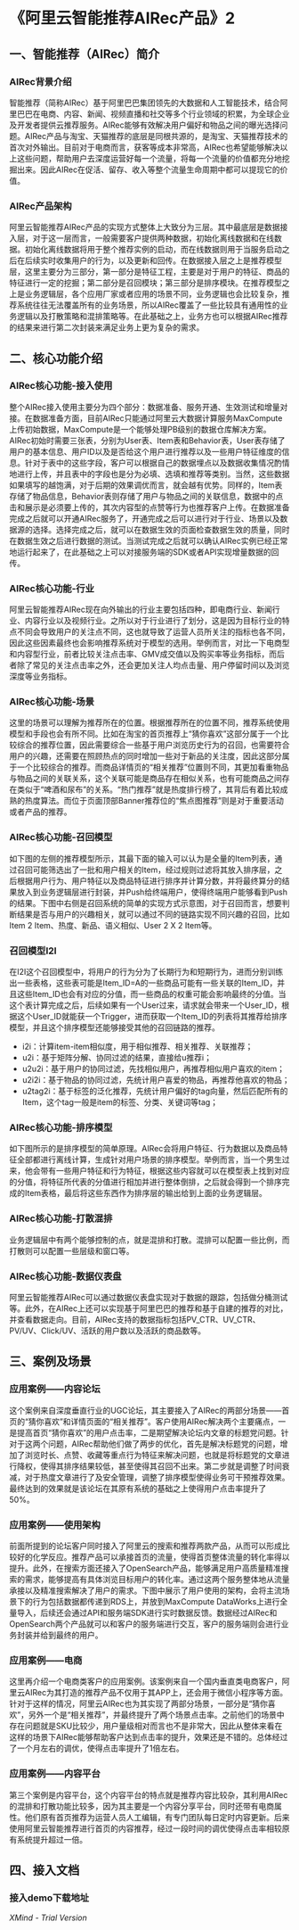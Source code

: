 # 《阿里云智能推荐AIRec产品》2

## 一、智能推荐（AIRec）简介

### AIRec背景介绍

智能推荐（简称AIRec）基于阿里巴巴集团领先的大数据和人工智能技术，结合阿里巴巴在电商、内容、新闻、视频直播和社交等多个行业领域的积累，为全球企业及开发者提供云推荐服务。AIRec能够有效解决用户偏好和物品之间的曝光选择问题。AIRec产品与淘宝、天猫推荐的底层是同根共源的，是淘宝、天猫推荐技术的首次对外输出。目前对于电商而言，获客等成本非常高，AIRec也希望能够解决以上这些问题，帮助用户去深度运营好每一个流量，将每一个流量的价值都充分地挖掘出来。因此AIRec在促活、留存、收入等整个流量生命周期中都可以提现它的价值。


### AIRec产品架构

阿里云智能推荐AIRec产品的实现方式整体上大致分为三层。其中最底层是数据接入层，对于这一层而言，一般需要客户提供两种数据，初始化离线数据和在线数据。初始化离线数据将用于整个推荐实例的启动，而在线数据则用于当服务启动之后在后续实时收集用户的行为，以及更新和回传。在数据接入层之上是推荐模型层，这里主要分为三部分，第一部分是特征工程，主要是对于用户的特征、商品的特征进行一定的挖掘；第二部分是召回模块；第三部分是排序模块。在推荐模型之上是业务逻辑层，各个应用厂家或者应用的场景不同，业务逻辑也会比较复杂，推荐系统往往无法覆盖所有的业务场景，所以AIRec覆盖了一些比较具有通用性的业务逻辑以及打散策略和混排策略等。在此基础之上，业务方也可以根据AIRec推荐的结果来进行第二次封装来满足业务上更为复杂的需求。


## 二、核心功能介绍

### AIRec核心功能-接入使用

整个AIRec接入使用主要分为四个部分：数据准备、服务开通、生效测试和增量对接。在数据准备方面，目前AIRec只能通过阿里云大数据计算服务MaxCompute上传初始数据，MaxCompute是一个能够处理PB级别的数据仓库解决方案。AIRec初始时需要三张表，分别为User表、Item表和Behavior表，User表存储了用户的基本信息、用户ID以及是否给这个用户进行推荐以及一些用户特征维度的信息。针对于表中的这些字段，客户可以根据自己的数据埋点以及数据收集情况酌情地进行上传，并且表中的字段也是分为必填、选填和推荐等类别。当然，这些数据如果填写的越饱满，对于后期的效果调优而言，就会越有优势。同样的，Item表存储了物品信息，Behavior表则存储了用户与物品之间的关联信息，数据中的点击和展示是必须要上传的，其次内容型的点赞等行为也推荐客户上传。在数据准备完成之后就可以开通AIRec服务了，开通完成之后可以进行对于行业、场景以及数据源的选择。选择完成之后，就可以在数据生效的页面检查数据生效的质量，同时在数据生效之后进行数据的测试。当测试完成之后就可以确认AIRec实例已经正常地运行起来了，在此基础之上可以对接服务端的SDK或者API实现增量数据的回传。


### AIRec核心功能-行业

阿里云智能推荐AIRec现在向外输出的行业主要包括四种，即电商行业、新闻行业、内容行业以及视频行业。之所以对于行业进行了划分，这是因为目标行业的特点不同会导致用户的关注点不同，这也就导致了运营人员所关注的指标也各不同，因此这些因素最终也会影响推荐系统对于模型的选用。举例而言，对比一下电商型和内容型行业，前者比较关注点击率、GMV成交值以及购买率等业务指标，而后者除了常见的关注点击率之外，还会更加关注人均点击量、用户停留时间以及浏览深度等业务指标。


### AIRec核心功能-场景

这里的场景可以理解为推荐所在的位置。根据推荐所在的位置不同，推荐系统使用模型和手段也会有所不同。比如在淘宝的首页推荐上“猜你喜欢”这部分属于一个比较综合的推荐位置，因此需要综合一些基于用户浏览历史行为的召回，也需要符合用户的兴趣，还需要在照顾热点的同时增加一些对于新品的关注度，因此这部分属于一个比较综合的推荐。而商品详情页的“相关推荐”位置则不同，其更加看重物品与物品之间的关联关系，这个关联可能是商品存在相似关系，也有可能商品之间存在类似于“啤酒和尿布”的关系。“热门推荐”就是热度排行榜了，其背后有着比较成熟的热度算法。而位于页面顶部Banner推荐位的“焦点图推荐”则是对于重要活动或者产品的推荐。


### AIRec核心功能-召回模型

如下图的左侧的推荐模型所示，其最下面的输入可以认为是全量的Item列表，通过召回可能筛选出了一批和用户相关的Item，经过规则过滤将其放入排序层，之后根据用户行为、用户特征以及商品特征进行排序并计算分数，并将最终算分的结果放入到业务逻辑层进行封装，并Push给终端用户，使得终端用户能够看到Push的结果。下图中右侧是召回系统的简单的实现方式示意图，对于召回而言，想要判断结果是否与用户的兴趣相关，就可以通过不同的链路实现不同兴趣的召回，比如Item 2 Item、热度、新品、语义相似、User 2 X 2 Item等。


### 召回模型I2I

在I2I这个召回模型中，将用户的行为分为了长期行为和短期行为，进而分别训练出一些表格，这些表可能是Item_ID=A的一些商品可能有一些关联的Item_ID，并且这些Item_ID也会有对应的分值，而一些商品的权重可能会影响最终的分值。当这个表计算完成之后，后续如果有一个User过来，请求就会带来一个User_ID，根据这个User_ID就能获一个Trigger，进而获取一个Item_ID的列表将其推荐给排序模型，并且这个排序模型还能够接受其他的召回链路的推荐。


- i2i：计算item-item相似度，用于相似推荐、相关推荐、关联推荐；
- u2i：基于矩阵分解、协同过滤的结果，直接给u推荐i；
- u2u2i：基于用户的协同过滤，先找相似用户，再推荐相似用户喜欢的item；
- u2i2i：基于物品的协同过滤，先统计用户喜爱的物品，再推荐他喜欢的物品；
- u2tag2i：基于标签的泛化推荐，先统计用户偏好的tag向量，然后匹配所有的Item，这个tag一般是item的标签、分类、关键词等tag；

### AIRec核心功能-排序模型

如下图所示的是排序模型的简单原理。AIRec会将用户特征、行为数据以及商品特征全部都进行离线计算，生成针对用户场景的排序模型。举例而言，当一个男生过来，他会带有一些用户特征和行为特征，根据这些内容就可以在模型表上找到对应的分值，将特征所代表的分值进行相加并进行整体倒排，之后就会得到一个排序完成的Item表格，最后将这些东西作为排序层的输出给到上面的业务逻辑层。


### AIRec核心功能-打散混排

业务逻辑层中有两个能够控制的点，就是混排和打散。混排可以配置一些比例，而打散则可以配置一些层级和窗口等。


### AIRec核心功能-数据仪表盘

阿里云智能推荐AIRec可以通过数据仪表盘实现对于数据的跟踪，包括做分桶测试等。此外，在AIRec上还可以实现基于阿里巴巴的推荐和基于自建的推荐的对比，并查看数据走向。目前，AIRec支持的数据指标包括PV_CTR、UV_CTR、PV/UV、Click/UV、活跃的用户数以及活跃的商品数等。


## 三、案例及场景

### 应用案例——内容论坛

这个案例来自深度垂直行业的UGC论坛，其主要接入了AIRec的两部分场景——首页的“猜你喜欢”和详情页面的“相关推荐”。客户使用AIRec解决两个主要痛点，一是提高首页“猜你喜欢”的用户点击率，二是期望解决论坛内文章的标题党问题。针对于这两个问题，AIRec帮助他们做了两步的优化，首先是解决标题党的问题，增加了浏览时长、点赞、收藏等重点行为特征来解决问题，也就是将标题党的文章进行降权，使得其排序结果较低，甚至使得其召回不出来。第二步就是调整了时间衰减，对于热度文章进行了及安全管理，调整了排序模型使得业务可干预推荐效果。最终达到的效果就是该论坛在其原有系统的基础之上使得用户点击率提升了50%。


### 应用案例——使用架构

前面所提到的论坛客户同时接入了阿里云的搜索和推荐两款产品，从而可以形成比较好的化学反应。推荐产品可以承接首页的流量，使得首页整体流量的转化率得以提升。此外，在搜索方面还接入了OpenSearch产品，能够满足用户高质量精准搜索的需求，能够提高有具体浏览目标用户的转化率。通过这两个服务整体地从流量承接以及精准搜索解决了用户的需求。下图中展示了用户使用的架构，会将主流场景下的行为包括数据都传递到RDS上，并放到MaxCompute DataWorks上进行全量导入，后续还会通过API和服务端SDK进行实时数据反馈。数据经过AIRec和OpenSearch两个产品就可以和客户的服务端进行交互，客户的服务端则会进行业务封装并给到最终的用户。


### 应用案例——电商

这里再介绍一个电商类客户的应用案例。该案例来自一个国内垂直类电商客户，阿里云AIRec为其打造的推荐产品不仅用于其APP上，还会用于微信小程序等方面。针对于这样的情况，阿里云AIRec也为其实现了两部分场景，一部分是“猜你喜欢”，另外一个是“相关推荐”，并最终提升了两个场景点击率。之前他们的场景中存在问题就是SKU比较少，用户量级相对而言也不是非常大，因此从整体来看在这样的场景下AIRec能够帮助客户达到点击率的提升，效果还是不错的。总体经过了一个月左右的调优，使得点击率提升了1倍左右。


### 应用案例——内容平台

第三个案例是内容平台，这个内容平台的特点就是推荐内容比较杂，其利用AIRec的混排和打散功能比较多，因为其主要是一个内容分享平台，同时还带有电商属性。他们原有首页推荐为运营人员人工编辑，有专门团队每日定时内容更新。后来使用阿里云智能推荐进行首页的内容推荐，经过一段时间的调优使得点击率相较原有系统提升超过一倍。


## 四、接入文档

### 接入demo下载地址

*XMind - Trial Version*